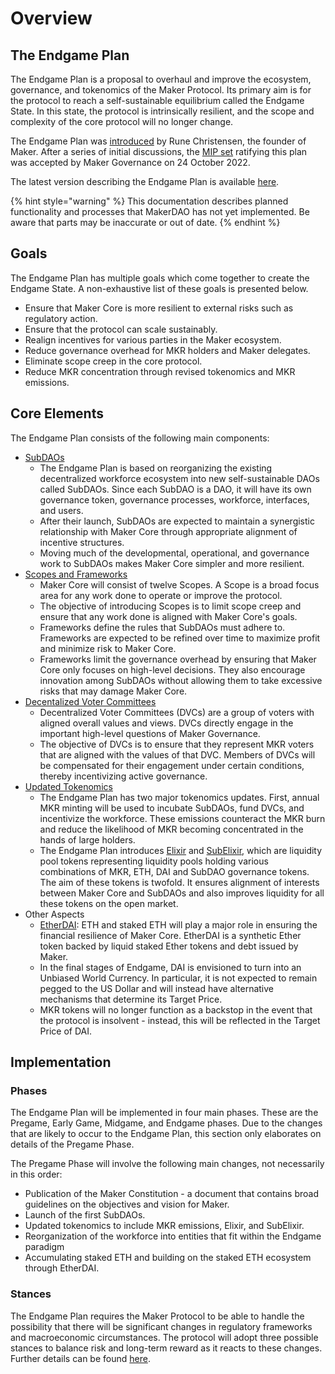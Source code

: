 # Overview

## The Endgame Plan

The Endgame Plan is a proposal to overhaul and improve the ecosystem, governance, and tokenomics of the Maker Protocol. Its primary aim is for the protocol to reach a self-sustainable equilibrium called the Endgame State. In this state, the protocol is intrinsically resilient, and the scope and complexity of the core protocol will no longer change.

The Endgame Plan was [introduced](https://forum.makerdao.com/t/decentralized-voter-committee-on-tuesday-5pm-cest-all-mkr-holders-welcome/15166) by Rune Christensen, the founder of Maker. After a series of initial discussions, the [MIP set](https://vote.makerdao.com/polling/QmTmS5Nf) ratifying this plan was accepted by Maker Governance on 24 October 2022. 

The latest version describing the Endgame Plan is available [here](https://forum.makerdao.com/t/endgame-plan-v3-complete-overview/17427). 


{% hint style="warning" %} This documentation describes planned functionality and processes that MakerDAO has not yet implemented. Be aware that parts may be inaccurate or out of date. {% endhint %}

## Goals

The Endgame Plan has multiple goals which come together to create the Endgame State. A non-exhaustive list of these goals is presented below.
- Ensure that Maker Core is more resilient to external risks such as regulatory action.
- Ensure that the protocol can scale sustainably.
- Realign incentives for various parties in the Maker ecosystem.
- Reduce governance overhead for MKR holders and Maker delegates.
- Eliminate scope creep in the core protocol.
- Reduce MKR concentration through revised tokenomics and MKR emissions.

## Core Elements

The Endgame Plan consists of the following main components:
- [SubDAOs](link.md)
    - The Endgame Plan is based on reorganizing the existing decentralized workforce ecosystem into new self-sustainable DAOs called SubDAOs. Since each SubDAO is a DAO, it will have its own governance token, governance processes, workforce, interfaces, and users.
    - After their launch, SubDAOs are expected to maintain a synergistic relationship with Maker Core through appropriate alignment of incentive structures.
    - Moving much of the developmental, operational, and governance work to SubDAOs makes Maker Core simpler and more resilient.
- [Scopes and Frameworks](scopes-and-frameworks/scopes-and-frameworks.md)
    - Maker Core will consist of twelve Scopes. A Scope is a broad focus area for any work done to operate or improve the protocol. 
    - The objective of introducing Scopes is to limit scope creep and ensure that any work done is aligned with Maker Core's goals.
    - Frameworks define the rules that SubDAOs must adhere to. Frameworks are expected to be refined over time to maximize profit and minimize risk to Maker Core.
    - Frameworks limit the governance overhead by ensuring that Maker Core only focuses on high-level decisions. They also encourage innovation among SubDAOs without allowing them to take excessive risks that may damage Maker Core. 
- [Decentalized Voter Committees](addlink.com)
    - Decentralized Voter Committees (DVCs) are a group of voters with aligned overall values and views. DVCs directly engage in the important high-level questions of Maker Governance.
    - The objective of DVCs is to ensure that they represent MKR voters that are aligned with the values of that DVC. Members of DVCs will be compensated for their engagement under certain conditions, thereby incentivizing active governance. 
- [Updated Tokenomics](tokenomics/endgame-launch-tokenomics.md)
    - The Endgame Plan has two major tokenomics updates. First, annual MKR minting will be used to incubate SubDAOs, fund DVCs, and incentivize the workforce. These emissions counteract the MKR burn and reduce the likelihood of MKR becoming concentrated in the hands of large holders.
    - The Endgame Plan introduces [Elixir](tokenomics/elixir.md) and [SubElixir](tokenomics/subelixir.md), which are liquidity pool tokens representing liquidity pools holding various combinations of MKR, ETH, DAI and SubDAO governance tokens. The aim of these tokens is twofold. It ensures alignment of interests between Maker Core and SubDAOs and also improves liquidity for all these tokens on the open market. 
- Other Aspects
    - [EtherDAI](tokenomics/etherdai.md): ETH and staked ETH will play a major role in ensuring the financial resilience of Maker Core. EtherDAI is a synthetic Ether token backed by liquid staked Ether tokens and debt issued by Maker.
    - In the final stages of Endgame, DAI is envisioned to turn into an Unbiased World Currency. In particular, it is not expected to remain pegged to the US Dollar and will instead have alternative mechanisms that determine its Target Price. 
    - MKR tokens will no longer function as a backstop in the event that the protocol is insolvent - instead, this will be reflected in the Target Price of DAI. 

## Implementation

### Phases
The Endgame Plan will be implemented in four main phases. These are the Pregame, Early Game, Midgame, and Endgame phases. Due to the changes that are likely to occur to the Endgame Plan, this section only elaborates on details of the Pregame Phase. 

The Pregame Phase will involve the following main changes, not necessarily in this order:
- Publication of the Maker Constitution - a document that contains broad guidelines on the objectives and vision for Maker.
- Launch of the first SubDAOs.
- Updated tokenomics to include MKR emissions, Elixir, and SubElixir.
- Reorganization of the workforce into entities that fit within the Endgame paradigm
- Accumulating staked ETH and building on the staked ETH ecosystem through EtherDAI.

### Stances

The Endgame Plan requires the Maker Protocol to be able to handle the possibility that there will be significant changes in regulatory frameworks and macroeconomic circumstances. The protocol will adopt three possible stances to balance risk and long-term reward as it reacts to these changes. Further details can be found [here](stances.md).